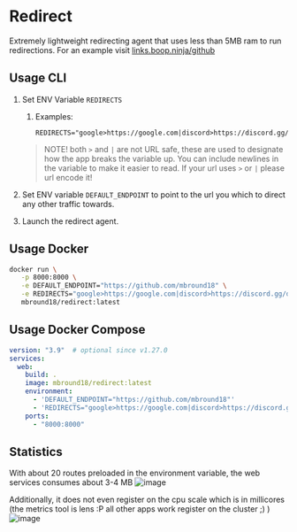 # Redirect

Extremely lightweight redirecting agent that uses less than 5MB ram to run redirections. For an example visit [links.boop.ninja/github](https://links.boop.ninja/github)

## Usage CLI

1. Set ENV Variable `REDIRECTS`
   1. Examples:
      ```shell
      REDIRECTS="google>https://google.com|discord>https://discord.gg/d5N7JwzPgt" 
       ```
   > NOTE! both `>` and `|` are not URL safe, these are used to designate how the app breaks the variable up. 
   > You can include newlines in the variable to make it easier to read. If your url uses `>` or `|` please url encode it!

2.  Set ENV variable `DEFAULT_ENDPOINT` to point to the url you which to direct any other traffic towards. 
3. Launch the redirect agent. 

## Usage Docker

```sh
docker run \
   -p 8000:8000 \
   -e DEFAULT_ENDPOINT="https://github.com/mbround18" \
   -e REDIRECTS="google>https://google.com|discord>https://discord.gg/d5N7JwzPgt" \
   mbround18/redirect:latest
```

## Usage Docker Compose

```yaml
version: "3.9"  # optional since v1.27.0
services:
  web:
    build: .
    image: mbround18/redirect:latest
    environment:
      - 'DEFAULT_ENDPOINT="https://github.com/mbround18"'
      - 'REDIRECTS="google>https://google.com|discord>https://discord.gg/d5N7JwzPgt"'
    ports:
      - "8000:8000"
```

## Statistics

With about 20 routes preloaded in the environment variable, the web services consumes about 3-4 MB
![image](https://user-images.githubusercontent.com/12646562/137840366-feff4c69-7f01-4903-abbd-4c014ff4a9d1.png)

Additionally, it does not even register on the cpu scale which is in millicores (the metrics tool is lens :P all other apps work register on the cluster ;) ) 
![image](https://user-images.githubusercontent.com/12646562/137840435-e17cdd65-b0fc-48fd-95c0-3e705d6b2ecf.png)

